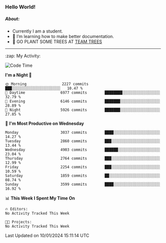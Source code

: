 ### Hello World!

##### About:
- Currently I am a student.
- 🌱 I’m learning how to make better documentation.
- 🌱 GO PLANT SOME TREES AT [TEAM TREES](https://teamtrees.org/)

---
  <summary>:zap: My Activity:</summary>
  
<!--START_SECTION:waka-->
![Code Time](http://img.shields.io/badge/Code%20Time-1%2C268%20hrs%2025%20mins-blue)

**I'm a Night 🦉** 

```text
🌞 Morning                2227 commits        ███░░░░░░░░░░░░░░░░░░░░░░   10.47 % 
🌆 Daytime                6977 commits        ████████░░░░░░░░░░░░░░░░░   32.79 % 
🌃 Evening                6146 commits        ███████░░░░░░░░░░░░░░░░░░   28.89 % 
🌙 Night                  5926 commits        ███████░░░░░░░░░░░░░░░░░░   27.85 % 
```
📅 **I'm Most Productive on Wednesday** 

```text
Monday                   3037 commits        ████░░░░░░░░░░░░░░░░░░░░░   14.27 % 
Tuesday                  2860 commits        ███░░░░░░░░░░░░░░░░░░░░░░   13.44 % 
Wednesday                4903 commits        ██████░░░░░░░░░░░░░░░░░░░   23.04 % 
Thursday                 2764 commits        ███░░░░░░░░░░░░░░░░░░░░░░   12.99 % 
Friday                   2254 commits        ███░░░░░░░░░░░░░░░░░░░░░░   10.59 % 
Saturday                 1859 commits        ██░░░░░░░░░░░░░░░░░░░░░░░   08.74 % 
Sunday                   3599 commits        ████░░░░░░░░░░░░░░░░░░░░░   16.92 % 
```


📊 **This Week I Spent My Time On** 

```text
🔥 Editors: 
No Activity Tracked This Week

🐱‍💻 Projects: 
No Activity Tracked This Week
```


 Last Updated on 10/01/2024 15:11:14 UTC
<!--END_SECTION:waka-->
